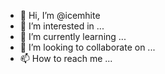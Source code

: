 - 👋 Hi, I’m @icemhite
- 👀 I’m interested in ...
- 🌱 I’m currently learning ...
- 💞️ I’m looking to collaborate on ...
- 📫 How to reach me ...

<!---
icemhite/icemhite is a ✨ special ✨ repository because its `README.md` (this file) appears on your GitHub profile.
You can click the Preview link to take a look at your changes.
--->
